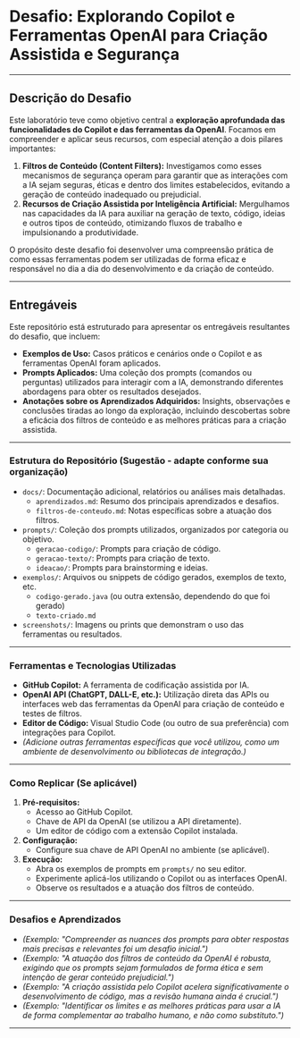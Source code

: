 # Desafio: Explorando Copilot e Ferramentas OpenAI para Criação Assistida e Segurança

---

## Descrição do Desafio

Este laboratório teve como objetivo central a **exploração aprofundada das funcionalidades do Copilot e das ferramentas da OpenAI**. Focamos em compreender e aplicar seus recursos, com especial atenção a dois pilares importantes:

1.  **Filtros de Conteúdo (Content Filters):** Investigamos como esses mecanismos de segurança operam para garantir que as interações com a IA sejam seguras, éticas e dentro dos limites estabelecidos, evitando a geração de conteúdo inadequado ou prejudicial.
2.  **Recursos de Criação Assistida por Inteligência Artificial:** Mergulhamos nas capacidades da IA para auxiliar na geração de texto, código, ideias e outros tipos de conteúdo, otimizando fluxos de trabalho e impulsionando a produtividade.

O propósito deste desafio foi desenvolver uma compreensão prática de como essas ferramentas podem ser utilizadas de forma eficaz e responsável no dia a dia do desenvolvimento e da criação de conteúdo.

---

## Entregáveis

Este repositório está estruturado para apresentar os entregáveis resultantes do desafio, que incluem:

* **Exemplos de Uso:** Casos práticos e cenários onde o Copilot e as ferramentas OpenAI foram aplicados.
* **Prompts Aplicados:** Uma coleção dos prompts (comandos ou perguntas) utilizados para interagir com a IA, demonstrando diferentes abordagens para obter os resultados desejados.
* **Anotações sobre os Aprendizados Adquiridos:** Insights, observações e conclusões tiradas ao longo da exploração, incluindo descobertas sobre a eficácia dos filtros de conteúdo e as melhores práticas para a criação assistida.

---

### Estrutura do Repositório (Sugestão - adapte conforme sua organização)

* `docs/`: Documentação adicional, relatórios ou análises mais detalhadas.
    * `aprendizados.md`: Resumo dos principais aprendizados e desafios.
    * `filtros-de-conteudo.md`: Notas específicas sobre a atuação dos filtros.
* `prompts/`: Coleção dos prompts utilizados, organizados por categoria ou objetivo.
    * `geracao-codigo/`: Prompts para criação de código.
    * `geracao-texto/`: Prompts para criação de texto.
    * `ideacao/`: Prompts para brainstorming e ideias.
* `exemplos/`: Arquivos ou snippets de código gerados, exemplos de texto, etc.
    * `codigo-gerado.java` (ou outra extensão, dependendo do que foi gerado)
    * `texto-criado.md`
* `screenshots/`: Imagens ou prints que demonstram o uso das ferramentas ou resultados.

---

### Ferramentas e Tecnologias Utilizadas

* **GitHub Copilot:** A ferramenta de codificação assistida por IA.
* **OpenAI API (ChatGPT, DALL-E, etc.):** Utilização direta das APIs ou interfaces web das ferramentas da OpenAI para criação de conteúdo e testes de filtros.
* **Editor de Código:** Visual Studio Code (ou outro de sua preferência) com integrações para Copilot.
* *(Adicione outras ferramentas específicas que você utilizou, como um ambiente de desenvolvimento ou bibliotecas de integração.)*

---

### Como Replicar (Se aplicável)

1.  **Pré-requisitos:**
    * Acesso ao GitHub Copilot.
    * Chave de API da OpenAI (se utilizou a API diretamente).
    * Um editor de código com a extensão Copilot instalada.
2.  **Configuração:**
    * Configure sua chave de API OpenAI no ambiente (se aplicável).
3.  **Execução:**
    * Abra os exemplos de prompts em `prompts/` no seu editor.
    * Experimente aplicá-los utilizando o Copilot ou as interfaces OpenAI.
    * Observe os resultados e a atuação dos filtros de conteúdo.

---

### Desafios e Aprendizados

* *(Exemplo: "Compreender as nuances dos prompts para obter respostas mais precisas e relevantes foi um desafio inicial.")*
* *(Exemplo: "A atuação dos filtros de conteúdo da OpenAI é robusta, exigindo que os prompts sejam formulados de forma ética e sem intenção de gerar conteúdo prejudicial.")*
* *(Exemplo: "A criação assistida pelo Copilot acelera significativamente o desenvolvimento de código, mas a revisão humana ainda é crucial.")*
* *(Exemplo: "Identificar os limites e as melhores práticas para usar a IA de forma complementar ao trabalho humano, e não como substituto.")*

---
